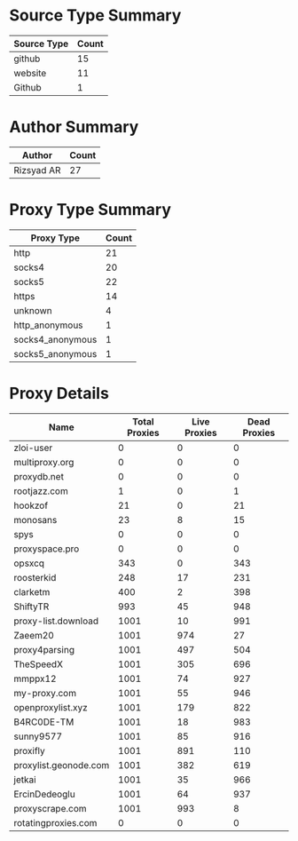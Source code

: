 # Source Type Summary

| Source Type | Count |
|-------------|-------|
| github | 15 |
| website | 11 |
| Github | 1 |


# Author Summary

| Author | Count |
|--------|-------|
| Rizsyad AR | 27 |


# Proxy Type Summary

| Proxy Type | Count |
|------------|-------|
| http | 21 |
| socks4 | 20 |
| socks5 | 22 |
| https | 14 |
| unknown | 4 |
| http_anonymous | 1 |
| socks4_anonymous | 1 |
| socks5_anonymous | 1 |


# Proxy Details

| Name | Total Proxies | Live Proxies | Dead Proxies |
|------|---------------|--------------|---------------|
| zloi-user | 0 | 0 | 0 |
| multiproxy.org | 0 | 0 | 0 |
| proxydb.net | 0 | 0 | 0 |
| rootjazz.com | 1 | 0 | 1 |
| hookzof | 21 | 0 | 21 |
| monosans | 23 | 8 | 15 |
| spys | 0 | 0 | 0 |
| proxyspace.pro | 0 | 0 | 0 |
| opsxcq | 343 | 0 | 343 |
| roosterkid | 248 | 17 | 231 |
| clarketm | 400 | 2 | 398 |
| ShiftyTR | 993 | 45 | 948 |
| proxy-list.download | 1001 | 10 | 991 |
| Zaeem20 | 1001 | 974 | 27 |
| proxy4parsing | 1001 | 497 | 504 |
| TheSpeedX | 1001 | 305 | 696 |
| mmppx12 | 1001 | 74 | 927 |
| my-proxy.com | 1001 | 55 | 946 |
| openproxylist.xyz | 1001 | 179 | 822 |
| B4RC0DE-TM | 1001 | 18 | 983 |
| sunny9577 | 1001 | 85 | 916 |
| proxifly | 1001 | 891 | 110 |
| proxylist.geonode.com | 1001 | 382 | 619 |
| jetkai | 1001 | 35 | 966 |
| ErcinDedeoglu | 1001 | 64 | 937 |
| proxyscrape.com | 1001 | 993 | 8 |
| rotatingproxies.com | 0 | 0 | 0 |
